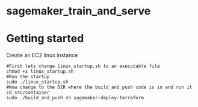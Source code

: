 # sagemaker_train_and_serve

# Getting started
Create an EC2 linux instance

```
#First lets change linux_startup.sh to an executable file
chmod +x linux_startup.sh
#Run the startup
sudo ./linux_startup.sh
#Now change to the DIR where the build_and_push code is in and run it
cd src/container
sudo ./build_and_push.sh sagemaker-deploy-terraform
```
